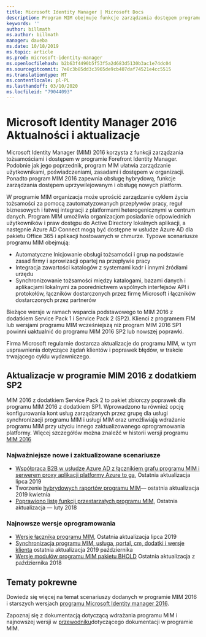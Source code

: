 ```yaml
---
title: Microsoft Identity Manager | Microsoft Docs
description: Program MIM obejmuje funkcje zarządzania dostępem programu FIM 2010 oraz pomaga w zarządzaniu użytkownikami, poświadczeniami, zasadami i dostępem w organizacji.
keywords: ''
author: billmath
ms.author: billmath
manager: daveba
ms.date: 10/18/2019
ms.topic: article
ms.prod: microsoft-identity-manager
ms.openlocfilehash: b2b63f4490b5f53f5a2d683d5130b3ac1e74dc04
ms.sourcegitcommit: 7e8c3b85dd3c3965de9cb407daf74521e4cc5515
ms.translationtype: MT
ms.contentlocale: pl-PL
ms.lasthandoff: 03/10/2020
ms.locfileid: "79044093"
---
```

# <a name="microsoft-identity-manager-2016-news-and-updates"></a>Microsoft Identity Manager 2016 Aktualności i aktualizacje

Microsoft Identity Manager (MIM) 2016 korzysta z funkcji zarządzania tożsamościami i dostępem w programie Forefront Identity Manager. Podobnie jak jego poprzednik, program MIM ułatwia zarządzanie użytkownikami, poświadczeniami, zasadami i dostępem w organizacji.  Ponadto program MIM 2016 zapewnia obsługę hybrydową, funkcje zarządzania dostępem uprzywilejowanym i obsługę nowych platform.


W programie MIM organizacja może uprościć zarządzanie cyklem życia tożsamości za pomocą zautomatyzowanych przepływów pracy, reguł biznesowych i łatwej integracji z platformami heterogenicznymi w centrum danych. Program MIM umożliwia organizacjom posiadanie odpowiednich użytkowników i praw dostępu do Active Directory lokalnych aplikacji, a następnie Azure AD Connect mogą być dostępne w usłudze Azure AD dla pakietu Office 365 i aplikacji hostowanych w chmurze. Typowe scenariusze programu MIM obejmują:
 - Automatyczne Inicjowanie obsługi tożsamości i grup na podstawie zasad firmy i aprowizacji opartej na przepływie pracy
 - Integracja zawartości katalogów z systemami kadr i innymi źródłami urzędu
 - Synchronizowanie tożsamości między katalogami, bazami danych i aplikacjami lokalnymi za poorednictwem wspólnych interfejsów API i protokołów, łączników dostarczonych przez firmę Microsoft i łączników dostarczonych przez partnerów

Bieżące wersje w ramach wsparcia podstawowego to MIM 2016 z dodatkiem Service Pack 1 i Service Pack 2 (SP2).  Klienci z programem FIM lub wersjami programu MIM wcześniejszą niż program MIM 2016 SP1 powinni uaktualnić do programu MIM 2016 SP2 lub nowszej poprawki.

Firma Microsoft regularnie dostarcza aktualizacje do programu MIM, w tym usprawnienia dotyczące żądań klientów i poprawek błędów, w trakcie trwającego cyklu wydawniczego.

## <a name="updates-in-mim-2016-sp2"></a>Aktualizacje w programie MIM 2016 z dodatkiem SP2

MIM 2016 z dodatkiem Service Pack 2 to pakiet zbiorczy poprawek dla programu MIM 2016 z dodatkiem SP1. Wprowadzono tu również opcję konfigurowania kont usług zarządzanych przez grupę dla usługi synchronizacji programu MIM i usługi MIM oraz umożliwiają wdrażanie programu MIM przy użyciu innego zaktualizowanego oprogramowania platformy. Więcej szczegółów można znaleźć w historii wersji programu [MIM 2016](./reference/version-history.md)

### <a name="major-new-and-updated-scenarios"></a>Najważniejsze nowe i zaktualizowane scenariusze

- [Współpraca B2B w usłudze Azure AD z łącznikiem grafu programu MIM i serwerem proxy aplikacji platformy Azure to ga](microsoft-identity-manager-2016-graph-b2b-scenario.md), Ostatnia aktualizacja lipca 2019
- Tworzenie [hybrydowych raportów programu MIM](https://cloudblogs.microsoft.com/enterprisemobility/2018/02/23/hybrid-mim-reporting-now-available-in-azure-active-directory/)— ostatnia aktualizacja 2019 kwietnia
- [Poprawiono listę funkcji przestarzałych programu MIM](microsoft-identity-manager-2016-deprecated-features.md), Ostatnia aktualizacja — luty 2018

### <a name="recent-software-releases"></a>Najnowsze wersje oprogramowania

- [Wersje łącznika programu MIM](./reference/microsoft-identity-manager-2016-connector-version-history.md), Ostatnia aktualizacja lipca 2019
- [Synchronizacja programu MIM, usługa, portal, cm, dodatki i wersje klienta](./reference/version-history.md) ostatnia aktualizacja 2019 października
- [Wersje modułów programu MIM pakietu BHOLD](./reference/version-bhold-history.md) Ostatnia aktualizacja z października 2018




## <a name="related-topics"></a>Tematy pokrewne

Dowiedz się więcej na temat scenariuszy dodanych w programie MIM 2016 i starszych wersjach [programu Microsoft Identity manager 2016](microsoft-identity-manager-2016.md).

Zapoznaj się z dokumentacją dotyczącą wdrażania programu MIM i najnowszej wersji w [przewodniku](https://docs.microsoft.com/microsoft-identity-manager/)dotyczącego dokumentacji w programie MIM.

